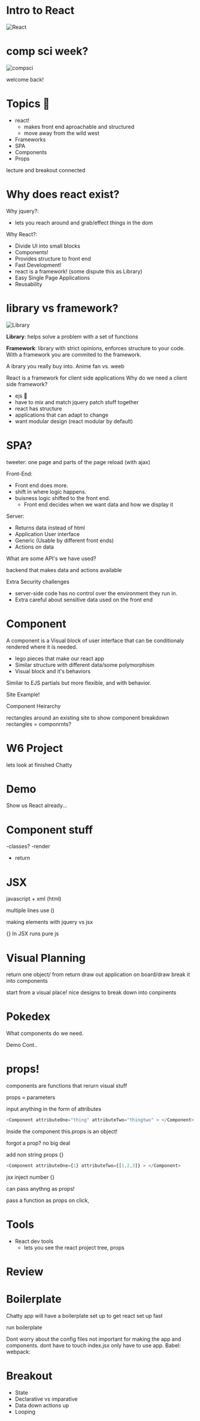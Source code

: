 # Intro to React

![React](https://raw.githubusercontent.com/tborsa/LighthouseLabs/master/lectures/Week6/Day1/Lecture/assets/react.gif)

# comp sci week?

![compsci](https://raw.githubusercontent.com/tborsa/LighthouseLabs/master/lectures/Week6/Day1/Lecture/assets/compsci.jpg)


welcome back!


# Topics 📢


- react!
  - makes front end aproachable and structured
  - move away from the wild west  
- Frameworks
- SPA
- Components
- Props


lecture and breakout connected 


# Why does react exist?

Why jquery?:
- lets you reach around and grab/effect things in the dom 

Why React?:
- Divide UI into small blocks
- Components!
- Provides structure to front end
- Fast Development!
- react is a framework! (some dispute this as Library)
- Easy Single Page Applications
- Reusability


# library vs framework?
![Library](https://raw.githubusercontent.com/tborsa/LighthouseLabs/master/lectures/Week6/Day1/Lecture/assets/library.webp)


__Library__: helps solve a problem with a set of functions 

__Framework__: library with strict opinions, enforces structure to your code.
With a framework you are commited to the framework.

A ibrary you really buy into. 
Anime fan vs. weeb

React is a framework for client side applications
Why do we need a client side framework? 
- ejs 🤢
- have to mix and match jquery patch stuff together
- react has structure
- applications that can adapt to change 
- want modular design (react modular by default)

# SPA?

tweeter:
one page and parts of the page reload (with ajax)

Front-End:
- Front end does more.
- shift in where logic happens.
- buisness logic shifted to the front end.
    - Front end decides when we want data and how we display it 

Server:
- Returns data instead of html
- Application User interface
- Generic (Usable by different front ends)
- Actions on data


What are some API's we have used?

backend that makes data and actions available

Extra Security challenges
- server-side code has no control over the environment they run in.
- Extra careful about sensitive data used on the front end

# Component

A component is a Visual block of user interface that can be conditionaly rendered where it is needed.  
- lego pieces that make our react app
- Similar structure with different data/some  polymorphism 
- Visual block and it's behaviors

Similar to EJS partials but more flexible, and with behavior. 

Site Example!

Component Heirarchy

rectangles around an existing site to show component breakdown 
rectangles = componrnts?

# W6 Project

lets look at finished Chatty


# Demo

Show us React already...


# Component stuff

-classes?
-render 
  - return

# JSX 
javascript + xml (html)

multiple lines use ()

making elements with jquery vs jsx

{} In JSX runs pure js


# Visual Planning

return one object/ from return 
 draw out application on board/draw
 break it into components 
 
start from a visual place! 
nice designs to break down into conpinents 


# Pokedex

What components do we need.


Demo Cont..


# props!

components are functions that rerurn visual stuff

props = parameters

input anything in the form of attributes 

```javascript
<Component attributeOne="thing" attributeTwo="thingtwo" > </Component>

```

Inside the component this.props is an object!

forgot a prop? no big deal

add non string props {}

```javascript
<Component attributeOne={1} attributeTwo={[1,2,3]} > </Component>

```

jsx inject number {} 

can pass anythng as props!

pass a function as props on click,

# Tools

- React dev tools
  - lets you see the react project tree, props 

# Review


# Boilerplate

Chatty app will have a boilerplate set up to get react set up fast

run boilerplate

Dont worry about the config files
not important for making the app and components.
dont have to touch index.jsx only have to use app.
Babel: 
webpack:


# Breakout

- State
- Declarative vs imparative
- Data down actions up
- Looping
